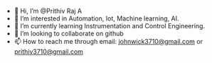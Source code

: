 - 👋 Hi, I’m @Prithiv Raj A
- 👀 I’m interested in Automation, Iot, Machine learning, AI.
- 🌱 I’m currently learning Instrumentation and Control Engineering.
- 💞️ I’m looking to collaborate on github
- 📫 How to reach me through email: johnwick3710@gmail.com or prithiv3710@gmail.com

<!---
Kholi-AP/Kholi-AP is a ✨ special ✨ repository because its `README.md` (this file) appears on your GitHub profile.
You can click the Preview link to take a look at your changes.
--->
